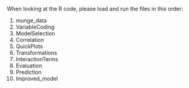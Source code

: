 When looking at the R code, please load and run the files in this order:

1. munge_data
2. VariableCoding
3. ModelSelection
4. Correlation
5. QuickPlots
6. Transformations
7. InteractionTerms
8. Evaluation
9. Prediction
10. Improved_model
